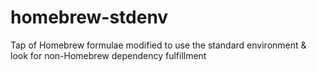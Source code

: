 # homebrew-stdenv
Tap of Homebrew formulae modified to use the standard environment &amp; look for non-Homebrew dependency fulfillment
